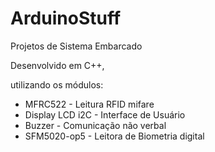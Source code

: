 # ArduinoStuff
Projetos de Sistema Embarcado

Desenvolvido em C++,

utilizando os módulos:
<ul>
<li>MFRC522 - Leitura RFID mifare</li>
<li>Display LCD i2C - Interface de Usuário</li>
<li>Buzzer - Comunicação não verbal</li>
<li>SFM5020-op5 - Leitora de Biometria digital</li>
</ul>
